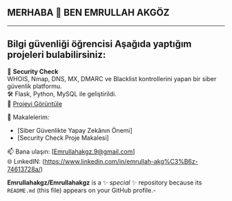 ## MERHABA 👋 BEN EMRULLAH AKGÖZ 
-----------------------------------------
Bilgi güvenliği öğrencisi
Aşağıda yaptığım projeleri bulabilirsiniz:
-----

🔐 **Security Check**  
WHOIS, Nmap, DNS, MX, DMARC ve Blacklist kontrollerini yapan bir siber güvenlik platformu.  
🛠️ Flask, Python, MySQL ile geliştirildi.  
📂 [Projeyi Görüntüle](https://github.com/Emrullahakgz/SecurityCheck.github.io)

📄 Makalelerim:
- [Siber Güvenlikte Yapay Zekânın Önemi]
- [Security Check Proje Makalesi]

📫 Bana ulaşın: [Emrullahakgz.9@gmail.com]  
🌐 LınkedIN: (https://www.linkedin.com/in/emrullah-akg%C3%B6z-74613728a/)





**Emrullahakgz/Emrullahakgz** is a ✨ _special_ ✨ repository because its `README.md` (this file) appears on your GitHub profile.-
